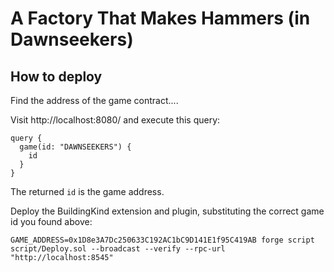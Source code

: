 # A Factory That Makes Hammers (in Dawnseekers)

## How to deploy

Find the address of the game contract....

Visit http://localhost:8080/ and execute this query:

```
query {
  game(id: "DAWNSEEKERS") {
    id
  }
}
```

The returned `id` is the game address.

Deploy the BuildingKind extension and plugin, substituting the correct game id you found above:

```
GAME_ADDRESS=0x1D8e3A7Dc250633C192AC1bC9D141E1f95C419AB forge script script/Deploy.sol --broadcast --verify --rpc-url "http://localhost:8545"
```
